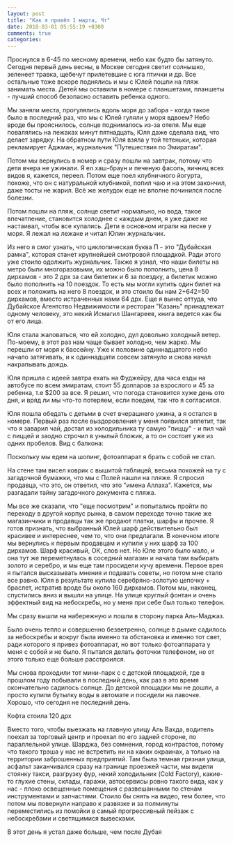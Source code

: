 ```yaml
---
layout: post
title: "Как я провёл 1 марта, Чт"
date: 2018-03-01 05:55:19 +0300
comments: true
categories: 
---
```

Проснулся в 6-45 по месному времени, небо как будто бы затянуто. Сегодня первый день весны, в Москве сегодня светит солнышко, зеленеет травка, щебечут прилетевшие с юга птички и др. Все остальные тоже вскоре поднялись и мы с Юлей пошли на пляж занимать места. Детей мы оставили в номере с планшетами, планшеты - лучший способ безопасно оставить ребенка одного. 

Мы заняли места, прогулялись вдоль моря до забора - когда такое было в последний раз, что мы с Юлей гуляли у моря вдвоем? Небо вроде бы прояснилось, солнце поднималось из-за отеля. Мы еще повалялись на лежаках минут пятнадцать, Юля даже сделала вид, что делает зарядку. На обратном пути Юля взяла у той тетеньки, которая рекламирует Аджман, журнальчик "Путешествия по Эмиратам".

Потом мы вернулись в номер и сразу пошли на завтрак, потому что дети вчера не ужинали. Я ел хаш-браун и печеную фасоль, яичниц всех видов я, кажется, переел. Потом еще поел клубничного йогурта, похоже, что он с натуральной клубникой, попил чаю и на этом закончил, даже тосты не жарил. Всё же желудок еще не вполне починился после болезни.

Потом пошли на пляж, солнце светит нормально, но вода, такое впечатление, становится холоднее с каждым днем, я уже даже не настаивал, чтобы все купались. Дети в основном играли на песке у моря. Я лежал на лежаке и читал Юлин журнальчик.

Из него я смог узнать, что циклопическая буква П - это "Дубайская рамка", которая станет крупнейшей смотровой площадкой. Ради этого уже стоило одолжить журнальчик. Также я узнал, что наши билеты на метро были многоразовыми, их можно было пополнить, цена 8 дирхамов - это 2 дрх за сам билетик и 6 за поездку, а билетик можно было пополнить на 10 поездок. То есть мы могли купить один билет на всех и положить на него 8 поездок, и это стоило бы нам 2+6*4*2=50 дирхамов, вместо истраченных нами 64 дрх. Еще я вынес оттуда, что Дубайское Агентство Недвижимости и ресторан "Казань" принадлежат одному человеку, это некий Исмагил Шангареев, книга ведется как бы от его лица.

Юля стала жаловаться, что ей холодно, дул довольно холодный ветер. По-моему, в этот раз нам чаще бывает холодно, чем жарко. Мы перешли от моря к бассейну. Уже к половине одиннадцатого небо начало затягивать, и к одиннадцати совсем затянуло и снова начал накрапывать дождь.

Юля пришла с идеей завтра ехать на Фуджейру, два часа езды на автобусе по всем эмиратам, стоит 55 долларов за взрослого и 45 за ребенка, т.е $200 за все. Я решил, что погода становится хуже день ото дня, и вряд ли мы что-то потеряем, если поедем, так что я согласился. 





Юля пошла обедать с детьми в счет вчерашнего ужина, а я остался в номере. Первый раз после выздоровления у меня появился аппетит, так что я заварил чай, достал из холодильника ту самую "пиццу" - и пил чай с пиццей и заодно строчил в унылый бложик, а то он состоит уже из одних пробелов. Вид с балкона:

Поскольку мы едем на шопинг, фотоаппарат я брать с собой не стал.

На стене там висел коврик с вышитой таблицей, весьма похожей на ту с загадочной бумажки, что мы с Полей нашли на пляже. Я спросил продавца, что это, он ответил, что это "имена Аллаха". Кажется, мы разгадали тайну загадочного документа с пляжа. 


Мы все же сказали, что "еще посмотрим" и попытались пройти по переходу в другой корпус рынка, в самом переходе точно такие же магазинчики и продавцы так же продают платки, шарфы и прочее. Я готов признать, что выбранный Юлей шарф действительно был красивее и интереснее, чем то, что они предлагали. В конечном итоге мы вернулись к первым продавцам и купили у них шарф за 100 дирхамов. Шарф красивый, ОК, слов нет. Но Юле этого было мало, и она тут же переметнулась в соседний магазин и начала там выбирать золото и серебро, и мы еще там просидели кучу времени. Первое врея я пытался высказывать мнения и подавать советы, но потом мне стало все равно. Юля в результате купила серебряно-золотую цепочку + браслет, истратив вроде бы около 160 дирхамов. Потом мы, наконец, спустились вниз и вышли на улице. На улице круглый фонтан и очень эффектный вид на небоскребы, но у меня при себе был только телефон.

Мы сразу вышли на набережную и пошли в сторону парка Аль-Маджаз.


Было очень тепло и совершенно безветренно, солнце в дымке садилось за небоскребы и вокруг была именно та обстановка и именно тот свет, ради которого я привез фотоаппарат, но вот только фотоаппарата у меня с собой и не было. Я пытался делать фоточки телефоном, но от этого только еще больше расстроился.

Мы снова проходили тот мини-парк с с детской площадкой, где в прошлом году побывали в последний день, как раз в это время окончательно садилось солнце. До детской площадки мы не дошли, а просто купили бутылку воды в автомате и посидели на лавочке. Хорошо, что сегодня не последний день.


Кофта стоила 120 дрх

Вместо того, чтобы выезжать на главную улицу Аль Вахда, водитель поехал за торговый центр и проехал по его задней стороне, по параллельной улице. Шарджа, без сомнения, город контрастов, потому что такого трэша у нас не встретить ни на каких окраинах, а только на территории заброшенных предприятий. Там была темная грязная улица, асфальт заканчивался сразу на границе проезжей части, мы видели стоянку такси, разгрузку фур, некий холодильник (Cold Factory), какие-то глухие стены, склады, гаражи, автосервисы ровно такого вида, как у нас - плохо освещенные помещения с развешанными по стенам инструментами и запчастями. Стоило бы снять на видео, тем более, что потом мы повернули направо к развязке и за полминуты переместились из помойки в самый прогрессивный пейзаж с небоскребами и светящимися вывесками.

В этот день я устал даже больше, чем после Дубая